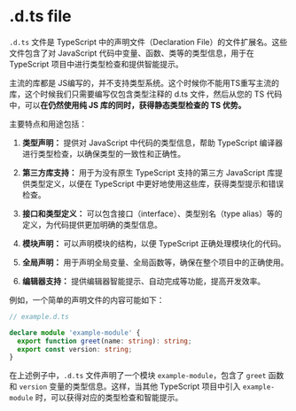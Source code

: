 # .d.ts file

`.d.ts` 文件是 TypeScript 中的声明文件（Declaration File）的文件扩展名。这些文件包含了对 JavaScript 代码中变量、函数、类等的类型信息，用于在 TypeScript 项目中进行类型检查和提供智能提示。

主流的库都是 JS编写的，并不支持类型系统。这个时候你不能用TS重写主流的库，这个时候我们只需要编写仅包含类型注释的 d.ts 文件，然后从您的 TS 代码中，可以**在仍然使用纯 JS 库的同时，获得静态类型检查的 TS 优势。**

主要特点和用途包括：

1. **类型声明：** 提供对 JavaScript 中代码的类型信息，帮助 TypeScript 编译器进行类型检查，以确保类型的一致性和正确性。

2. **第三方库支持：** 用于为没有原生 TypeScript 支持的第三方 JavaScript 库提供类型定义，以便在 TypeScript 中更好地使用这些库，获得类型提示和错误检查。

3. **接口和类型定义：** 可以包含接口（interface）、类型别名（type alias）等的定义，为代码提供更加明确的类型信息。

4. **模块声明：** 可以声明模块的结构，以便 TypeScript 正确处理模块化的代码。

5. **全局声明：** 用于声明全局变量、全局函数等，确保在整个项目中的正确使用。

6. **编辑器支持：** 提供编辑器智能提示、自动完成等功能，提高开发效率。

例如，一个简单的声明文件的内容可能如下：

```typescript
// example.d.ts

declare module 'example-module' {
  export function greet(name: string): string;
  export const version: string;
}
```

在上述例子中，`.d.ts` 文件声明了一个模块 `example-module`，包含了 `greet` 函数和 `version` 变量的类型信息。这样，当其他 TypeScript 项目中引入 `example-module` 时，可以获得对应的类型检查和智能提示。
